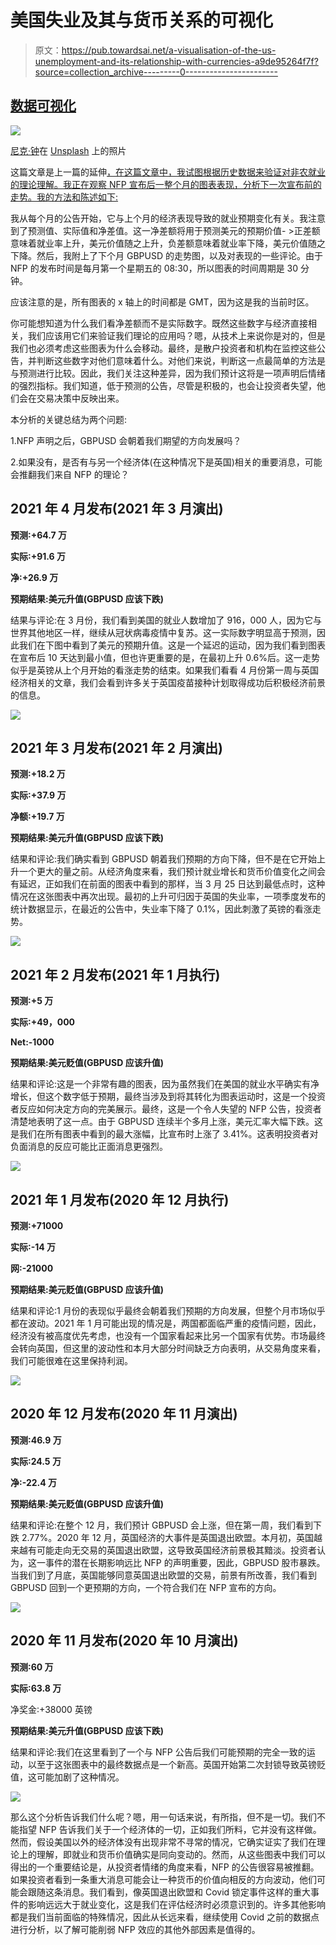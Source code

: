 # 美国失业及其与货币关系的可视化

> 原文：<https://pub.towardsai.net/a-visualisation-of-the-us-unemployment-and-its-relationship-with-currencies-a9de95264f7f?source=collection_archive---------0----------------------->

## [数据可视化](https://towardsai.net/p/category/data-visualization)

![](img/a0fadbd7a916bad79a6bf9eb61be1fdd.png)

[尼克·钟](https://unsplash.com/@nick604?utm_source=unsplash&utm_medium=referral&utm_content=creditCopyText)在 [Unsplash](https://unsplash.com/s/photos/stock-market?utm_source=unsplash&utm_medium=referral&utm_content=creditCopyText) 上的照片

这篇文章是上一篇的延伸[，在这篇文章中，我试图根据历史数据来验证对非农就业的理论理解。我正在观察 NFP 宣布后一整个月的图表表现，分析下一次宣布前的走势。我的方法和陈述如下:](/an-introduction-to-non-farm-payrolls-for-forex-trading-4fb49b7d1780)

我从每个月的公告开始，它与上个月的经济表现导致的就业预期变化有关。我注意到了预测值、实际值和净差值。这一净差额将用于预测美元的预期价值- >正差额意味着就业率上升，美元价值随之上升，负差额意味着就业率下降，美元价值随之下降。然后，我附上了下个月 GBPUSD 的走势图，以及对表现的一些评论。由于 NFP 的发布时间是每月第一个星期五的 08:30，所以图表的时间周期是 30 分钟。

应该注意的是，所有图表的 x 轴上的时间都是 GMT，因为这是我的当前时区。

你可能想知道为什么我们看净差额而不是实际数字。既然这些数字与经济直接相关，我们应该用它们来验证我们理论的应用吗？嗯，从技术上来说你是对的，但是我们也必须考虑这些图表为什么会移动。最终，是散户投资者和机构在监控这些公告，并判断这些数字对他们意味着什么。对他们来说，判断这一点最简单的方法是与预测进行比较。因此，我们关注这种差异，因为我们预计这将是一项声明后情绪的强烈指标。我们知道，低于预测的公告，尽管是积极的，也会让投资者失望，他们会在交易决策中反映出来。

本分析的关键总结为两个问题:

1.NFP 声明之后，GBPUSD 会朝着我们期望的方向发展吗？

2.如果没有，是否有与另一个经济体(在这种情况下是英国)相关的重要消息，可能会推翻我们来自 NFP 的理论？

## 2021 年 4 月发布(2021 年 3 月演出)

**预测:+64.7 万**

**实际:+91.6 万**

**净:+26.9 万**

**预期结果:美元升值(GBPUSD 应该下跌)**

结果与评论:在 3 月份，我们看到美国的就业人数增加了 916，000 人，因为它与世界其他地区一样，继续从冠状病毒疫情中复苏。这一实际数字明显高于预测，因此我们在下图中看到了美元的预期升值。这是一个延迟的运动，因为我们看到图表在宣布后 10 天达到最小值，但也许更重要的是，在最初上升 0.6%后。这一走势似乎是英镑从上个月开始的看涨走势的结束。如果我们看看 4 月份第一周与英国经济相关的文章，我们会看到许多关于英国疫苗接种计划取得成功后积极经济前景的信息。

![](img/4d5842662ad24564170ea1dffb0894c2.png)

## 2021 年 3 月发布(2021 年 2 月演出)

**预测:+18.2 万**

**实际:+37.9 万**

**净额:+19.7 万**

**预期结果:美元升值(GBPUSD 应该下跌)**

结果和评论:我们确实看到 GBPUSD 朝着我们预期的方向下降，但不是在它开始上升一个更大的量之前。从经济角度来看，我们预计就业增长和货币价值变化之间会有延迟，正如我们在前面的图表中看到的那样，当 3 月 25 日达到最低点时，这种情况在这张图表中再次出现。最初的上升可归因于英国的失业率，一项季度发布的统计数据显示，在最近的公告中，失业率下降了 0.1%，因此刺激了英镑的看涨走势。

![](img/c884ea3014156720fd7b5b3fb0756f82.png)

## 2021 年 2 月发布(2021 年 1 月执行)

**预测:+5 万**

**实际:+49，000**

**Net:-1000**

**预期结果:美元贬值(GBPUSD 应该升值)**

结果和评论:这是一个非常有趣的图表，因为虽然我们在美国的就业水平确实有净增长，但这个数字低于预期，最终当涉及到将其转化为图表运动时，这是一个投资者反应如何决定方向的完美展示。最终，这是一个令人失望的 NFP 公告，投资者清楚地表明了这一点。由于 GBPUSD 连续半个多月上涨，美元汇率大幅下跌。这是我们在所有图表中看到的最大涨幅，比宣布时上涨了 3.41%。这表明投资者对负面消息的反应可能比正面消息更强烈。

![](img/728235ff077a69b37471c0df98cfa2dc.png)

## 2021 年 1 月发布(2020 年 12 月执行)

**预测:+71000**

**实际:-14 万**

**网:-21000**

**预期结果:美元贬值(GBPUSD 应该升值)**

结果和评论:1 月份的表现似乎最终会朝着我们预期的方向发展，但整个月市场似乎都在波动。2021 年 1 月可能出现的情况是，两国都面临严重的疫情问题，因此，经济没有被高度优先考虑，也没有一个国家看起来比另一个国家有优势。市场最终会转向英国，但这里的波动性和本月大部分时间缺乏方向表明，从交易角度来看，我们可能很难在这里保持利润。

![](img/e76cba196e7d5647a74516372654dc03.png)

## 2020 年 12 月发布(2020 年 11 月演出)

**预测:46.9 万**

**实际:24.5 万**

**净:-22.4 万**

**预期结果:美元贬值(GBPUSD 应该升值)**

结果和评论:在整个 12 月，我们预计 GBPUSD 会上涨，但在第一周，我们看到下跌 2.77%。2020 年 12 月，英国经济的大事件是英国退出欧盟。本月初，英国越来越有可能走向无交易的英国退出欧盟，这导致英国经济前景极其黯淡。投资者认为，这一事件的潜在长期影响远比 NFP 的声明重要，因此，GBPUSD 股市暴跌。当我们到了月底，英国能够同意英国退出欧盟的交易，前景有所改善，我们看到 GBPUSD 回到一个更预期的方向，一个符合我们在 NFP 宣布的方向。

![](img/ad26eca3e22ec615d61b104a499d22c1.png)

## 2020 年 11 月发布(2020 年 10 月演出)

**预测:60 万**

**实际:63.8 万**

净奖金:+38000 英镑

**预期结果:美元升值(GBPUSD 应该下跌)**

结果和评论:我们在这里看到了一个与 NFP 公告后我们可能预期的完全一致的运动，以至于这张图表中的最终数据点是一个新高。英国开始第二次封锁导致英镑贬值，这可能加剧了这种情况。

![](img/a015c89f9d833548e1d0622607c6d51f.png)

那么这个分析告诉我们什么呢？嗯，用一句话来说，有所指，但不是一切。我们不能指望 NFP 告诉我们关于一个经济体的一切，正如我们所料，它并没有这样做。然而，假设美国以外的经济体没有出现非常不寻常的情况，它确实证实了我们在理论上的理解，即就业和货币价值确实是同向变动的。然而，从这些图表中我们可以得出的一个重要结论是，从投资者情绪的角度来看，NFP 的公告很容易被推翻。如果投资者看到一条重大消息可能会让一种货币的价值向相反的方向波动，他们可能会跟随这条消息。我们看到，像英国退出欧盟和 Covid 锁定事件这样的重大事件的影响远远大于就业变化，这是我们在评估经济时必须意识到的。许多其他影响都是我们当前面临的特殊情况，因此从长远来看，继续使用 Covid 之前的数据点进行分析，以了解可能削弱 NFP 效应的其他外部因素是值得的。